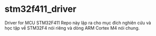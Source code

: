 # stm32f411_driver
Driver for MCU STM32F411
Repo này lập ra cho mục đích nghiên cứu và học tập về STM32F4 nói riêng và dòng ARM Cortex M4 nói chung.

